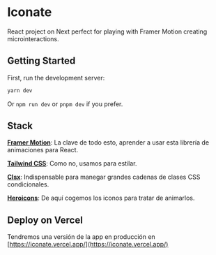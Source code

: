 # Iconate

React project on Next perfect for playing with Framer Motion creating microinteractions.

## Getting Started

First, run the development server:

```bash
yarn dev
```

Or `npm run dev` or `pnpm dev` if you prefer.

## Stack

**[Framer Motion](https://www.framer.com/motion/)**: La clave de todo esto, aprender a usar esta librería de animaciones para React.

**[Tailwind CSS](https://tailwindcss.com/)**: Como no, usamos para estilar.

**[Clsx](https://github.com/lukeed/clsx)**: Indispensable para manegar grandes cadenas de clases CSS condicionales.

**[Heroicons](https://heroicons.com/)**: De aquí cogemos los iconos para tratar de animarlos.

## Deploy on Vercel

Tendremos una versión de la app en producción en [https://iconate.vercel.app/](https://iconate.vercel.app/)
